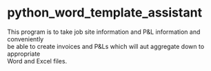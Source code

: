 # python_word_template_assistant

This program is to take job site information and P&L information and conveniently  
be able to create invoices and P&Ls which will aut aggregate down to appropriate  
Word and Excel files.
